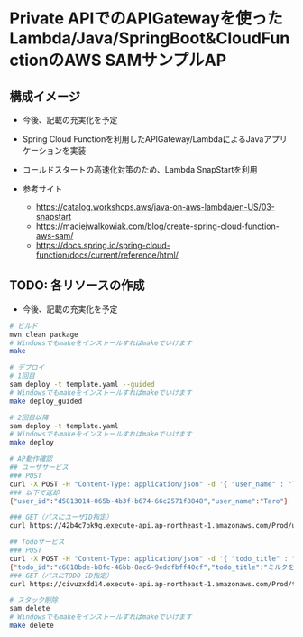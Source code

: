 # Private APIでのAPIGatewayを使ったLambda/Java/SpringBoot&CloudFunctionのAWS SAMサンプルAP

## 構成イメージ
* 今後、記載の充実化を予定

* Spring Cloud Functionを利用したAPIGateway/LambdaによるJavaアプリケーションを実装
* コールドスタートの高速化対策のため、Lambda SnapStartを利用
* 参考サイト
    * https://catalog.workshops.aws/java-on-aws-lambda/en-US/03-snapstart
    * https://maciejwalkowiak.com/blog/create-spring-cloud-function-aws-sam/
    * https://docs.spring.io/spring-cloud-function/docs/current/reference/html/

## TODO: 各リソースの作成
* 今後、記載の充実化を予定

```sh
# ビルド
mvn clean package
# Windowsでもmakeをインストールすればmakeでいけます
make

# デプロイ
# 1回目
sam deploy -t template.yaml --guided
# Windowsでもmakeをインストールすればmakeでいけます
make deploy_guided

# 2回目以降
sam deploy -t template.yaml
# Windowsでもmakeをインストールすればmakeでいけます
make deploy

# AP動作確認
## ユーザサービス
### POST
curl -X POST -H "Content-Type: application/json" -d '{ "user_name" : "Taro"}' https://42b4c7bk9g.execute-api.ap-northeast-1.amazonaws.com/Prod/users
### 以下で返却
{"user_id":"d5813014-065b-4b3f-b674-66c2571f8848","user_name":"Taro"}

### GET（パスにユーザID指定）
curl https://42b4c7bk9g.execute-api.ap-northeast-1.amazonaws.com/Prod/users/d5813014-065b-4b3f-b674-66c2571f8848

## Todoサービス
### POST
curl -X POST -H "Content-Type: application/json" -d '{ "todo_title" : "ミルクを買う"}' https://civuzxdd14.execute-api.ap-northeast-1.amazonaws.com/Prod/todo
{"todo_id":"c6818bde-b8fc-46bb-8ac6-9eddfbff40cf","todo_title":"ミルクを買う"}
### GET（パスにTODO ID指定）
curl https://civuzxdd14.execute-api.ap-northeast-1.amazonaws.com/Prod/todo/c6818bde-b8fc-46bb-8ac6-9eddfbff40cf

# スタック削除
sam delete
# Windowsでもmakeをインストールすればmakeでいけます
make delete
```

